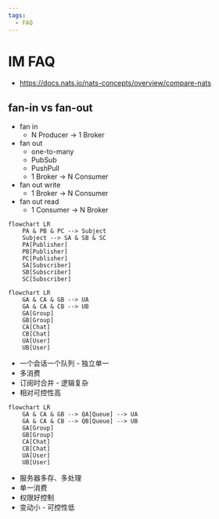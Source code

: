 ```yaml
---
tags:
  - FAQ
---
```


# IM FAQ

- https://docs.nats.io/nats-concepts/overview/compare-nats

## fan-in vs fan-out

- fan in
  - N Producer -> 1 Broker
- fan out
  - one-to-many
  - PubSub
  - PushPull
  - 1 Broker -> N Consumer
- fan out write
  - 1 Broker -> N Consumer
- fan out read
  - 1 Consumer -> N Broker

```mermaid
flowchart LR
    PA & PB & PC --> Subject
    Subject --> SA & SB & SC
    PA[Publisher]
    PB[Publisher]
    PC[Publisher]
    SA[Subscriber]
    SB[Subscriber]
    SC[Subscriber]
```

```mermaid
flowchart LR
    GA & CA & GB --> UA
    GA & CA & CB --> UB
    GA[Group]
    GB[Group]
    CA[Chat]
    CB[Chat]
    UA[User]
    UB[User]
```

- 一个会话一个队列 - 独立单一
- 多消费
- 订阅时合并 - 逻辑复杂
- 相对可控性高

```mermaid
flowchart LR
    GA & CA & GB --> QA[Queue] --> UA
    GA & CA & CB --> QB[Queue] --> UB
    GA[Group]
    GB[Group]
    CA[Chat]
    CB[Chat]
    UA[User]
    UB[User]
```

- 服务器多存、多处理
- 单一消费
- 权限好控制
- 变动小 - 可控性低

